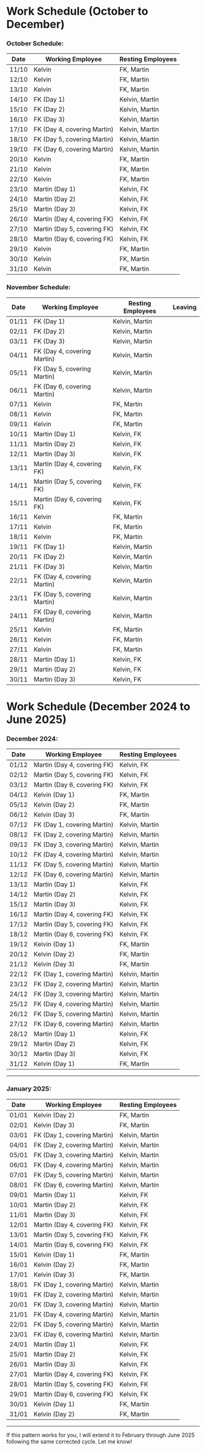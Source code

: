 
# Work Schedule (October to December)

### October Schedule:

| Date       | Working Employee | Resting Employees         |
|------------|------------------|---------------------------|
| 11/10      | Kelvin            | FK, Martin                |
| 12/10      | Kelvin            | FK, Martin                |
| 13/10      | Kelvin            | FK, Martin                |
| 14/10      | FK (Day 1)        | Kelvin, Martin            |
| 15/10      | FK (Day 2)        | Kelvin, Martin            |
| 16/10      | FK (Day 3)        | Kelvin, Martin            |
| 17/10      | FK (Day 4, covering Martin) | Kelvin, Martin  |
| 18/10      | FK (Day 5, covering Martin) | Kelvin, Martin  |
| 19/10      | FK (Day 6, covering Martin) | Kelvin, Martin  |
| 20/10      | Kelvin            | FK, Martin                |
| 21/10      | Kelvin            | FK, Martin                |
| 22/10      | Kelvin            | FK, Martin                |
| 23/10      | Martin (Day 1)    | Kelvin, FK                |
| 24/10      | Martin (Day 2)    | Kelvin, FK                |
| 25/10      | Martin (Day 3)    | Kelvin, FK                |
| 26/10      | Martin (Day 4, covering FK) | Kelvin, FK       |
| 27/10      | Martin (Day 5, covering FK) | Kelvin, FK       |
| 28/10      | Martin (Day 6, covering FK) | Kelvin, FK       |
| 29/10      | Kelvin            | FK, Martin                |
| 30/10      | Kelvin            | FK, Martin                |
| 31/10      | Kelvin            | FK, Martin                |

### November Schedule:

| Date       | Working Employee | Resting Employees         | Leaving 
|------------|------------------|---------------------------|----------|
| 01/11      | FK (Day 1)        | Kelvin, Martin            |
| 02/11      | FK (Day 2)        | Kelvin, Martin            |
| 03/11      | FK (Day 3)        | Kelvin, Martin            |
| 04/11      | FK (Day 4, covering Martin) | Kelvin, Martin  |
| 05/11      | FK (Day 5, covering Martin) | Kelvin, Martin  |
| 06/11      | FK (Day 6, covering Martin) | Kelvin, Martin  |
| 07/11      | Kelvin            | FK, Martin                |
| 08/11      | Kelvin            | FK, Martin                |
| 09/11      | Kelvin            | FK, Martin                |
| 10/11      | Martin (Day 1)    | Kelvin, FK                |
| 11/11      | Martin (Day 2)    | Kelvin, FK                |
| 12/11      | Martin (Day 3)    | Kelvin, FK                |
| 13/11      | Martin (Day 4, covering FK) | Kelvin, FK       |
| 14/11      | Martin (Day 5, covering FK) | Kelvin, FK       |
| 15/11      | Martin (Day 6, covering FK) | Kelvin, FK       |
| 16/11      | Kelvin            | FK, Martin                |
| 17/11      | Kelvin            | FK, Martin                |
| 18/11      | Kelvin            | FK, Martin                |
| 19/11      | FK (Day 1)        | Kelvin, Martin            |
| 20/11      | FK (Day 2)        | Kelvin, Martin            |
| 21/11      | FK (Day 3)        | Kelvin, Martin            |
| 22/11      | FK (Day 4, covering Martin) | Kelvin, Martin  |
| 23/11      | FK (Day 5, covering Martin) | Kelvin, Martin  |
| 24/11      | FK (Day 6, covering Martin) | Kelvin, Martin  |
| 25/11      | Kelvin            | FK, Martin                |
| 26/11      | Kelvin            | FK, Martin                |
| 27/11      | Kelvin            | FK, Martin                |
| 28/11      | Martin (Day 1)    | Kelvin, FK                |
| 29/11      | Martin (Day 2)    | Kelvin, FK                |
| 30/11      | Martin (Day 3)    | Kelvin, FK                |


# Work Schedule (December 2024 to June 2025)

### December 2024:

| Date       | Working Employee | Resting Employees         |
|------------|------------------|---------------------------|
| 01/12      | Martin (Day 4, covering FK) | Kelvin, FK       |
| 02/12      | Martin (Day 5, covering FK) | Kelvin, FK       |
| 03/12      | Martin (Day 6, covering FK) | Kelvin, FK       |
| 04/12      | Kelvin (Day 1)    | FK, Martin                |
| 05/12      | Kelvin (Day 2)    | FK, Martin                |
| 06/12      | Kelvin (Day 3)    | FK, Martin                |
| 07/12      | FK (Day 1, covering Martin) | Kelvin, Martin   |
| 08/12      | FK (Day 2, covering Martin) | Kelvin, Martin   |
| 09/12      | FK (Day 3, covering Martin) | Kelvin, Martin   |
| 10/12      | FK (Day 4, covering Martin) | Kelvin, Martin   |
| 11/12      | FK (Day 5, covering Martin) | Kelvin, Martin   |
| 12/12      | FK (Day 6, covering Martin) | Kelvin, Martin   |
| 13/12      | Martin (Day 1)    | Kelvin, FK                |
| 14/12      | Martin (Day 2)    | Kelvin, FK                |
| 15/12      | Martin (Day 3)    | Kelvin, FK                |
| 16/12      | Martin (Day 4, covering FK) | Kelvin, FK       |
| 17/12      | Martin (Day 5, covering FK) | Kelvin, FK       |
| 18/12      | Martin (Day 6, covering FK) | Kelvin, FK       |
| 19/12      | Kelvin (Day 1)    | FK, Martin                |
| 20/12      | Kelvin (Day 2)    | FK, Martin                |
| 21/12      | Kelvin (Day 3)    | FK, Martin                |
| 22/12      | FK (Day 1, covering Martin) | Kelvin, Martin   |
| 23/12      | FK (Day 2, covering Martin) | Kelvin, Martin   |
| 24/12      | FK (Day 3, covering Martin) | Kelvin, Martin   |
| 25/12      | FK (Day 4, covering Martin) | Kelvin, Martin   |
| 26/12      | FK (Day 5, covering Martin) | Kelvin, Martin   |
| 27/12      | FK (Day 6, covering Martin) | Kelvin, Martin   |
| 28/12      | Martin (Day 1)    | Kelvin, FK                |
| 29/12      | Martin (Day 2)    | Kelvin, FK                |
| 30/12      | Martin (Day 3)    | Kelvin, FK                |
| 31/12      | Kelvin (Day 1)    | FK, Martin                |

---

### January 2025:

| Date       | Working Employee | Resting Employees         |
|------------|------------------|---------------------------|
| 01/01      | Kelvin (Day 2)    | FK, Martin                |
| 02/01      | Kelvin (Day 3)    | FK, Martin                |
| 03/01      | FK (Day 1, covering Martin) | Kelvin, Martin   |
| 04/01      | FK (Day 2, covering Martin) | Kelvin, Martin   |
| 05/01      | FK (Day 3, covering Martin) | Kelvin, Martin   |
| 06/01      | FK (Day 4, covering Martin) | Kelvin, Martin   |
| 07/01      | FK (Day 5, covering Martin) | Kelvin, Martin   |
| 08/01      | FK (Day 6, covering Martin) | Kelvin, Martin   |
| 09/01      | Martin (Day 1)    | Kelvin, FK                |
| 10/01      | Martin (Day 2)    | Kelvin, FK                |
| 11/01      | Martin (Day 3)    | Kelvin, FK                |
| 12/01      | Martin (Day 4, covering FK) | Kelvin, FK       |
| 13/01      | Martin (Day 5, covering FK) | Kelvin, FK       |
| 14/01      | Martin (Day 6, covering FK) | Kelvin, FK       |
| 15/01      | Kelvin (Day 1)    | FK, Martin                |
| 16/01      | Kelvin (Day 2)    | FK, Martin                |
| 17/01      | Kelvin (Day 3)    | FK, Martin                |
| 18/01      | FK (Day 1, covering Martin) | Kelvin, Martin   |
| 19/01      | FK (Day 2, covering Martin) | Kelvin, Martin   |
| 20/01      | FK (Day 3, covering Martin) | Kelvin, Martin   |
| 21/01      | FK (Day 4, covering Martin) | Kelvin, Martin   |
| 22/01      | FK (Day 5, covering Martin) | Kelvin, Martin   |
| 23/01      | FK (Day 6, covering Martin) | Kelvin, Martin   |
| 24/01      | Martin (Day 1)    | Kelvin, FK                |
| 25/01      | Martin (Day 2)    | Kelvin, FK                |
| 26/01      | Martin (Day 3)    | Kelvin, FK                |
| 27/01      | Martin (Day 4, covering FK) | Kelvin, FK       |
| 28/01      | Martin (Day 5, covering FK) | Kelvin, FK       |
| 29/01      | Martin (Day 6, covering FK) | Kelvin, FK       |
| 30/01      | Kelvin (Day 1)    | FK, Martin                |
| 31/01      | Kelvin (Day 2)    | FK, Martin                |

---

If this pattern works for you, I will extend it to February through June 2025 following the same corrected cycle. Let me know!




